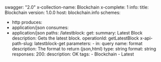 swagger: "2.0"
x-collection-name: Blockchain
x-complete: 1
info:
  title: Blockchain
  version: 1.0.0
host: blockchain.info
schemes:
- http
produces:
- application/json
consumes:
- application/json
paths:
  /latestblock:
    get:
      summary: Latest Block
      description: Gets the latest block.
      operationId: getLatestBlock
      x-api-path-slug: latestblock-get
      parameters:
      - in: query
        name: format
        description: The format to return (json,html)
        type: string
        format: string
      responses:
        200:
          description: OK
      tags:
      - Blockchain
      - Latest